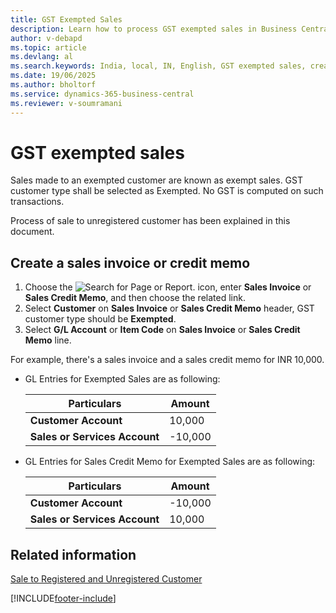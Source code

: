 ```yaml
---
title: GST Exempted Sales
description: Learn how to process GST exempted sales in Business Central, including creating sales invoices and credit memos for exempt customers in India.
author: v-debapd
ms.topic: article
ms.devlang: al
ms.search.keywords: India, local, IN, English, GST exempted sales, create sales invoice, create sales credit memo
ms.date: 19/06/2025
ms.author: bholtorf
ms.service: dynamics-365-business-central
ms.reviewer: v-soumramani
---
```


# GST exempted sales

Sales made to an exempted customer are known as exempt sales. GST customer type shall be selected as Exempted. No GST is computed on such transactions. 

Process of sale to unregistered customer has been explained in this document.

## Create a sales invoice or credit memo

1. Choose the ![Search for Page or Report.](image/search_small.png "Search for Page or Report icon") icon, enter **Sales Invoice** or **Sales Credit Memo**, and then choose the related link.
1. Select **Customer** on **Sales Invoice** or **Sales Credit Memo** header, GST customer type should be **Exempted**.
1. Select **G/L Account** or **Item Code** on **Sales Invoice** or **Sales Credit Memo** line. 

For example, there's a sales invoice and a sales credit memo for INR 10,000.

- GL Entries for Exempted Sales are as following:

    |Particulars|Amount|
    |----------------------------------|---------------------------------------|  
    |**Customer Account**|10,000|  
    |**Sales or Services Account**|-10,000| 

- GL Entries for Sales Credit Memo for Exempted Sales are as following:

    |Particulars|Amount|
    |----------------------------------|---------------------------------------|  
    |**Customer Account**|-10,000|  
    |**Sales or Services Account**|10,000| 

## Related information

[Sale to Registered and Unregistered Customer](GST-Sale-to-Registered-Unregistered-Customer.md)

[!INCLUDE[footer-include](../../includes/footer-banner.md)]
